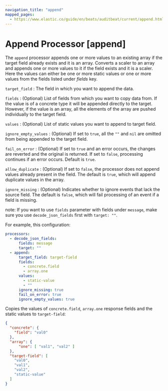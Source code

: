 ```yaml
---
navigation_title: "append"
mapped_pages:
  - https://www.elastic.co/guide/en/beats/auditbeat/current/append.html
---
```


# Append Processor [append]


The `append` processor appends one or more values to an existing array if the target field already exists and it is an array. Converts a scaler to an array and appends one or more values to it if the field exists and it is a scaler. Here the values can either be one or more static values or one or more values from the fields listed under *fields* key.

`target_field`
:   The field in which you want to append the data.

`fields`
:   (Optional) List of fields from which you want to copy data from. If the value is of a concrete type it will be appended directly to the target. However, if the value is an array, all the elements of the array are pushed individually to the target field.

`values`
:   (Optional) List of static values you want to append to target field.

`ignore_empty_values`
:   (Optional) If set to `true`, all the `""` and `nil` are omitted from being appended to the target field.

`fail_on_error`
:   (Optional) If set to `true` and an error occurs, the changes are reverted and the original is returned. If set to `false`, processing continues if an error occurs. Default is `true`.

`allow_duplicate`
:   (Optional) If set to `false`, the processor does not append values already present in the field. The default is `true`, which will append duplicate values in the array.

`ignore_missing`
:   (Optional) Indicates whether to ignore events that lack the source field. The default is `false`, which will fail processing of an event if a field is missing.

note: If you want to use `fields` parameter with fields under `message`, make sure you use `decode_json_fields` first with `target: ""`.

For example, this configuration:

```yaml
processors:
  - decode_json_fields:
      fields: message
      target: ""
  - append:
      target_field: target-field
      fields:
        - concrete.field
        - array.one
      values:
        - static-value
        - ""
      ignore_missing: true
      fail_on_error: true
      ignore_empty_values: true
```

Copies the values of `concrete.field`, `array.one` response fields and the static values to `target-field`:

```json
{
  "concrete": {
    "field": "val0"
  },
  "array": {
      "one": [ "val1", "val2" ]
  },
  "target-field": [
    "val0",
    "val1",
    "val2",
    "static-value"
  ]
}
```

